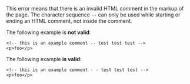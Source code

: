 This error means that there is an invalid HTML comment in the markup of the page.  The character sequence `--` can only be used while starting or ending an HTML comment, not inside the comment.

The following example is **not valid**:

```
<!-- this is an example comment -- test test test -->
<p>foo</p>
```

The following example **is valid**:

```
<!-- this is an example comment - - test test test -->
<p>foo</p>
```
